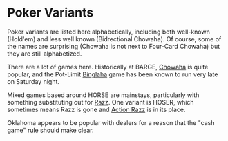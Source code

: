 Poker Variants
==============

Poker variants are listed here alphabetically, including both well-known
(Hold'em) and less well known (Bidrectional Chowaha).  Of course, some of the
names are surprising (Chowaha is not next to Four-Card Chowaha) but they are
still alphabetized.

There are a lot of games here.  Historically at BARGE,
[Chowaha](./game-chowaha.md) is quite popular, and the Pot-Limit
[Binglaha](./game-binglaha.md) game has been known to run very late on Saturday
night.

Mixed games based around HORSE are mainstays, particularly with something
substituting out for [Razz](./game-razz.md). One variant is HOSER, which sometimes means
Razz is gone and [Action Razz](./game-action-razz.md) is in its place.

Oklahoma appears to be popular with dealers for a reason that the "cash game"
rule should make clear.

